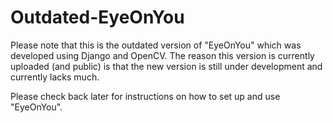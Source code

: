 # Outdated-EyeOnYou

Please note that this is the outdated version of "EyeOnYou" which was developed using Django and OpenCV. The reason this version is currently uploaded (and public) is that the new version is still under development and currently lacks much.

Please check back later for instructions on how to set up and use "EyeOnYou".
